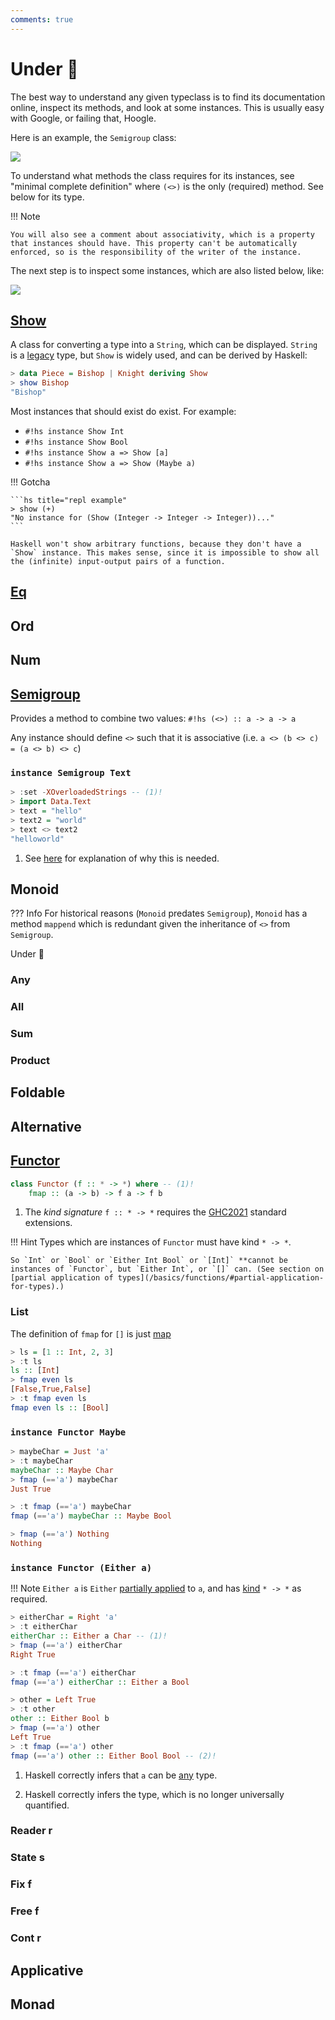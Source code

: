 ```yaml
---
comments: true
---
```


# Under :construction:

The best way to understand any given typeclass is to find its documentation online, inspect its methods, and look at some instances. This is usually easy with Google, or failing that, Hoogle.

Here is an example, the `Semigroup` class:

![](/img/semigroup.png)

To understand what methods the class requires for its instances, see "minimal complete definition" where `(<>)` is the only (required) method. See below for its type.

!!! Note

    You will also see a comment about associativity, which is a property that instances should have. This property can't be automatically enforced, so is the responsibility of the writer of the instance.

The next step is to inspect some instances, which are also listed below, like:

![](/img/semigrouplist.png)


## [Show](https://hackage.haskell.org/package/base-4.17.0.0/docs/GHC-Show.html#t:Show)

A class for converting a type into a `String`, which can be displayed. `String` is a [legacy](/gotchas/strings) type, but `Show` is widely used, and can be derived by Haskell:

```hs title="repl example"
> data Piece = Bishop | Knight deriving Show
> show Bishop
"Bishop"
```

Most instances that should exist do exist. For example:

- `#!hs instance Show Int`
- `#!hs instance Show Bool`
- `#!hs instance Show a => Show [a]`
- `#!hs instance Show a => Show (Maybe a)`

!!! Gotcha

    ```hs title="repl example"
    > show (+)
    "No instance for (Show (Integer -> Integer -> Integer))..."
    ```

    Haskell won't show arbitrary functions, because they don't have a `Show` instance. This makes sense, since it is impossible to show all the (infinite) input-output pairs of a function.

## [Eq](https://hackage.haskell.org/package/base-4.17.0.0/docs/Data-Eq.html#t:Eq)

## Ord

## Num 

## [Semigroup](https://hackage.haskell.org/package/base-4.17.0.0/docs/Data-Semigroup.html)

Provides a method to combine two values: `#!hs (<>) :: a -> a -> a`

Any instance should define `<>` such that it is associative (i.e. `a <> (b <> c) = (a <> b) <> c`)

### `instance Semigroup Text`


```hs title="repl example"
> :set -XOverloadedStrings -- (1)!
> import Data.Text
> text = "hello"
> text2 = "world"
> text <> text2
"helloworld"
```

1. See [here](/gotchas/strings) for explanation of why this is needed.




## Monoid

??? Info
    For historical reasons (`Monoid` predates `Semigroup`), `Monoid` has a method `mappend` which is redundant given the inheritance of `<>` from `Semigroup`.

Under :construction:

### Any

### All

### Sum 

### Product


## Foldable

## Alternative

## [Functor](https://hackage.haskell.org/package/base-4.17.0.0/docs/Data-Functor.html#t:Functor)

```hs
class Functor (f :: * -> *) where -- (1)!
    fmap :: (a -> b) -> f a -> f b
```

1. The *kind signature* `f :: * -> *` requires the [GHC2021](/gettingstarted/versions/#extensions) standard extensions.


!!! Hint
    Types which are instances of `Functor` must have kind `* -> *`.

    So `Int` or `Bool` or `Either Int Bool` or `[Int]` **cannot be instances of `Functor`, but `Either Int`, or `[]` can. (See section on [partial application of types](/basics/functions/#partial-application-for-types).)


### List

The definition of `fmap` for `[]` is just [map](/thinkingfunctionally/hof/#map)

```hs title="repl example"
> ls = [1 :: Int, 2, 3]
> :t ls 
ls :: [Int]
> fmap even ls
[False,True,False]
> :t fmap even ls
fmap even ls :: [Bool]
```

### `instance Functor Maybe`

```hs title="repl example"
> maybeChar = Just 'a'
> :t maybeChar
maybeChar :: Maybe Char
> fmap (=='a') maybeChar
Just True

> :t fmap (=='a') maybeChar
fmap (=='a') maybeChar :: Maybe Bool

> fmap (=='a') Nothing
Nothing
```

### `instance Functor (Either a)`

!!! Note
    `Either a` is `Either` [partially applied](/basics/functions/#partial-application-for-types) to `a`, and has [kind](/basics/types/#types-for-types) `* -> *` as required.


```hs title="repl example"
> eitherChar = Right 'a'
> :t eitherChar
eitherChar :: Either a Char -- (1)!
> fmap (=='a') eitherChar
Right True

> :t fmap (=='a') eitherChar
fmap (=='a') eitherChar :: Either a Bool

> other = Left True
> :t other
other :: Either Bool b
> fmap (=='a') other
Left True
> :t fmap (=='a') other
fmap (=='a') other :: Either Bool Bool -- (2)!
```

1. Haskell correctly infers that `a` can be [any](/basics/types/#universal-types) type.

2. Haskell correctly infers the type, which is no longer universally quantified.

### Reader r

### State s

### Fix f

### Free f

### Cont r

## Applicative

## Monad

